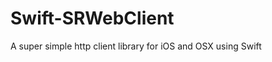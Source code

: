 Swift-SRWebClient
=================

A super simple http client library for iOS and OSX using Swift
